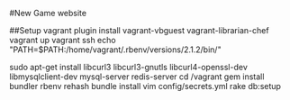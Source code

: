 #New Game website

 ##Setup
 vagrant plugin install vagrant-vbguest vagrant-librarian-chef
 vagrant up
 vagrant ssh
 echo "PATH=$PATH:/home/vagrant/.rbenv/versions/2.1.2/bin/"
 
 sudo apt-get install libcurl3 libcurl3-gnutls libcurl4-openssl-dev libmysqlclient-dev mysql-server redis-server
 cd /vagrant
 gem install bundler
 rbenv rehash
 bundle install
 vim config/secrets.yml
 rake db:setup



